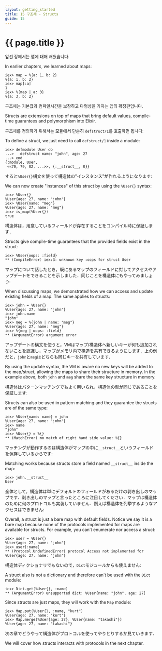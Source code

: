 ```yaml
---
layout: getting_started
title: 15 구조체 - Structs
guide: 15
---
```


# {{ page.title }}

  <div class="toc"></div>

앞선 장에서는 맵에 대해 배웠습니다:

In earlier chapters, we learned about maps:

```iex
iex> map = %{a: 1, b: 2}
%{a: 1, b: 2}
iex> map[:a]
1
iex> %{map | a: 3}
%{a: 3, b: 2}
```

구조체는 기본값과 컴파일시간을 보장하고 다형성을 가지는 맵의 확장판입니다.

Structs are extensions on top of maps that bring default values, compile-time guarantees and polymorphism into Elixir.

구조체를 정의하기 위해서는 모듈에서 단순히 `defstruct/1`를 호출하면 됩니다:

To define a struct, we just need to call `defstruct/1` inside a module:

```iex
iex> defmodule User do
...>   defstruct name: "john", age: 27
...> end
{:module, User,
 <<70, 79, 82, ...>>, {:__struct__, 0}}
```

すると`%User{}`構文を使って構造体の"インスタンス"が作れるようになります:

We can now create "instances" of this struct by using the `%User{}` syntax:

```iex
iex> %User{}
%User{age: 27, name: "john"}
iex> %User{name: "meg"}
%User{age: 27, name: "meg"}
iex> is_map(%User{})
true
```

構造体は，用意しているフィールドが存在することをコンパイル時に保証します．

Structs give compile-time guarantees that the provided fields exist in the struct:

```iex
iex> %User{oops: :field}
** (CompileError) iex:3: unknown key :oops for struct User
```

マップについて話したとき，既にあるマップのフィールドに対してアクセスやアップデートをできることを示しました．同じことを構造体にもやってみましょう:

When discussing maps, we demonstrated how we can access and update existing fields of a map. The same applies to structs:

```iex
iex> john = %User{}
%User{age: 27, name: "john"}
iex> john.name
"john"
iex> meg = %{john | name: "meg"}
%User{age: 27, name: "meg"}
iex> %{meg | oops: :field}
** (ArgumentError) argument error
```

アップデートの構文を使うと，VMはマップ/構造体へ新しいキーが何も追加されないことを認識し，マップがメモリ内で構造を共有できるようにします．上の例だと，`john`と`meg`はどちらも同じキーを共有しています．

By using the update syntax, the VM is aware no new keys will be added to the map/struct, allowing the maps to share their structure in memory. In the example above, both `john` and `meg` share the same key structure in memory.

構造体はパターンマッチングでもよく用いられ，構造体の型が同じであることを保証します:

Structs can also be used in pattern matching and they guarantee the structs are of the same type:

```iex
iex> %User{name: name} = john
%User{age: 27, name: "john"}
iex> name
"john"
iex> %User{} = %{}
** (MatchError) no match of right hand side value: %{}
```

マッチングが動作するのは構造体がマップの中に`__struct__`というフィールドを保存しているからです:

Matching works because structs store a field named `__struct__` inside the map:

```iex
iex> john.__struct__
User
```

全体として，構造体は単にデフォルトのフィールドがあるだけの剥き出しのマップです．剥き出しのマップと言ったところに注目してください．マップは構造体のために何のプロトコルも実装していません．例えば構造体を列挙するようなアクセスはできません:

Overall, a struct is just a bare map with default fields. Notice we say it is a bare map because none of the protocols implemented for maps are available for structs. For example, you can't enumerate nor access a struct:

```iex
iex> user = %User{}
%User{age: 27, name: "john"}
iex> user[:name]
** (Protocol.UndefinedError) protocol Access not implemented for %User{age: 27, name: "john"}
```

構造体ディクショナリでもないので，`Dict`モジュールからも使えません:

A struct also is not a dictionary and therefore can't be used with the `Dict` module:

```iex
iex> Dict.get(%User{}, :name)
** (ArgumentError) unsupported dict: %User{name: "john", age: 27}
```

Since structs are just maps, they will work with the `Map` module:

```iex
iex> Map.put(%User{}, :name, "kurt")
%User{age: 27, name: "kurt"}
iex> Map.merge(%User{age: 27}, %User{name: "takashi"})
%User{age: 27, name: "takashi"}
```

次の章でどうやって構造体がプロトコルを使ってやりとりするか見ていきます．

We will cover how structs interacts with protocols in the next chapter.
